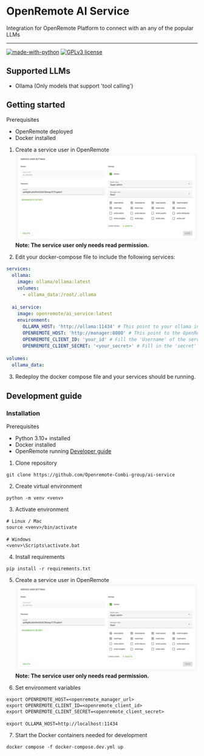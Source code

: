 # OpenRemote AI Service
Integration for OpenRemote Platform to connect with an any of the popular LLMs

---
[![made-with-python](https://img.shields.io/badge/Made%20with-Python-1f425f.svg)](https://www.python.org/)
[![GPLv3 license](https://img.shields.io/badge/License-GPLv3-blue.svg)](https://github.com/Openremote-Combi-group/ai-service/blob/main/LICENSE.txt)

## Supported LLMs
- Ollama (Only models that support 'tool calling')

## Getting started
Prerequisites
- OpenRemote deployed
- Docker installed

1. Create a service user in OpenRemote
![Image of creating a service user](./docs/img/openremote_create_service_user.png)
**Note: The service user only needs read permission.**

2. Edit your docker-compose file to include the following services:
```yaml
services:
  ollama:
    image: ollama/ollama:latest
    volumes:
      - ollama_data:/root/.ollama
  
  ai_service:
    image: openremote/ai_service:latest
    environment:
      OLLAMA_HOST: 'http://ollama:11434' # This point to your ollama instance
      OPENREMOTE_HOST: 'http://manager:8080' # This point to the OpenRemote Manager
      OPENREMOTE_CLIENT_ID: 'your_id' # Fill the 'Username' of the service user here.
      OPENREMOTE_CLIENT_SECRET: '<your_secret>' # Fill in the 'secret' of the service user here.

volumes:
  ollama_data:
```

3. Redeploy the docker compose file and your services should be running.


## Development guide
### Installation
Prerequisites
- Python 3.10+ installed
- Docker installed
- OpenRemote running [Developer guide](https://docs.openremote.io/docs/category/developer-guide)

1. Clone repository
```shell
git clone https://github.com/Openremote-Combi-group/ai-service
```

2. Create virtual environment
```shell
python -m venv <venv>
```

3. Activate environment
```shell
# Linux / Mac
source <venv>/bin/activate

# Windows
<venv>\Scripts\activate.bat
```

4. Install requirements
```shell
pip install -r requirements.txt
```

5. Create a service user in OpenRemote
![Image of creating a service user](./docs/img/openremote_create_service_user.png)
**Note: The service user only needs read permission.**

6. Set environment variables
```shell
export OPENREMOTE_HOST=<openremote_manager_url>
export OPENREMOTE_CLIENT_ID=<openremote_client_id>
export OPENREMOTE_CLIENT_SECRET=<openremote_client_secret>

export OLLAMA_HOST=http://localhost:11434
```

7. Start the Docker containers needed for development
```shell
docker compose -f docker-compose.dev.yml up
```
